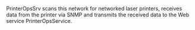 PrinterOpsSrv scans this network for networked laser printers, receives data from the printer via SNMP and transmits the received data to the Web service PrinterOpsService.
